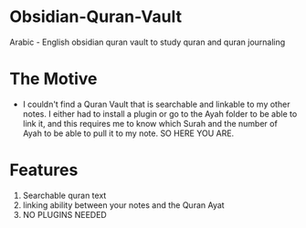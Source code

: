 # Obsidian-Quran-Vault
Arabic - English obsidian quran vault to study quran and quran journaling
# The Motive
+ I couldn't find a Quran Vault that is searchable and linkable to my other notes. I either had to install a plugin or go to the Ayah folder to be able to link it, and this requires me to know which Surah and the number of Ayah to be able to pull it to my note. SO HERE YOU ARE.
# Features
1. Searchable quran text
2. linking ability between your notes and the Quran Ayat
3. NO PLUGINS NEEDED

